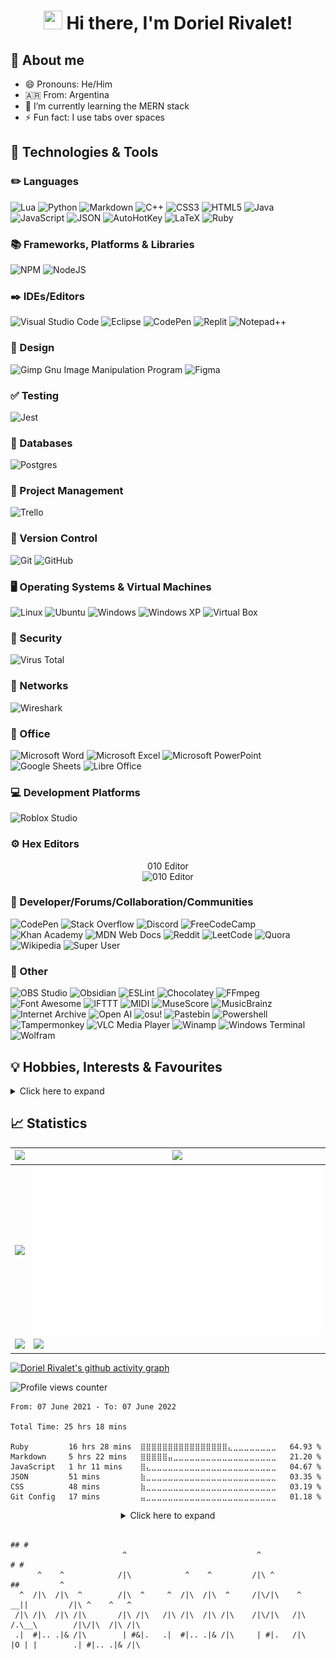 # <h1 align="center"><img src="https://raw.githubusercontent.com/MartinHeinz/MartinHeinz/master/wave.gif" width="30px" height="30px"> Hi there, I'm Doriel Rivalet!</h1>

## 📝 About me

- 😄 Pronouns: He/Him
- 🇦🇷 From: Argentina
- 🌱 I’m currently learning the MERN stack
- ⚡ Fun fact: I use tabs over spaces

## 🔧 Technologies & Tools

### ✏️ Languages

![Lua](https://img.shields.io/badge/lua-%232C2D72.svg?style=for-the-badge&logo=lua&logoColor=white)
![Python](https://img.shields.io/badge/python-3670A0?style=for-the-badge&logo=python&logoColor=ffdd54)
![Markdown](https://img.shields.io/badge/markdown-%23000000.svg?style=for-the-badge&logo=markdown&logoColor=white)
![C++](https://img.shields.io/badge/c++-%2300599C.svg?style=for-the-badge&logo=c%2B%2B&logoColor=white)
![CSS3](https://img.shields.io/badge/css3-%231572B6.svg?style=for-the-badge&logo=css3&logoColor=white)
![HTML5](https://img.shields.io/badge/html5-%23E34F26.svg?style=for-the-badge&logo=html5&logoColor=white)
![Java](https://img.shields.io/badge/java-%23ED8B00.svg?style=for-the-badge&logo=java&logoColor=white)
![JavaScript](https://img.shields.io/badge/javascript-%23323330.svg?style=for-the-badge&logo=javascript&logoColor=%23F7DF1E)
![JSON](https://img.shields.io/badge/json-000000.svg?style=for-the-badge&logo=JSON&logoColor=%23F7DF1E)
![AutoHotKey](https://img.shields.io/badge/AutoHotKey-334455?style=for-the-badge&logo=autohotkey&logoColor=white)
![LaTeX](https://img.shields.io/badge/latex-%23008080.svg?style=for-the-badge&logo=latex&logoColor=white)
![Ruby](https://img.shields.io/badge/ruby-%23CC342D.svg?style=for-the-badge&logo=ruby&logoColor=white)

### 📚 Frameworks, Platforms & Libraries

![NPM](https://img.shields.io/badge/NPM-%23000000.svg?style=for-the-badge&logo=npm&logoColor=white)
![NodeJS](https://img.shields.io/badge/node.js-6DA55F?style=for-the-badge&logo=node.js&logoColor=white)

### ✒️ IDEs/Editors

![Visual Studio Code](https://img.shields.io/badge/Visual%20Studio%20Code-0078d7.svg?style=for-the-badge&logo=visual-studio-code&logoColor=white)
![Eclipse](https://img.shields.io/badge/Eclipse-FE7A16.svg?style=for-the-badge&logo=Eclipse&logoColor=white)
![CodePen](https://img.shields.io/badge/CodePen-white?style=for-the-badge&logo=codepen&logoColor=black)
![Replit](https://img.shields.io/badge/Replit-DD1200?style=for-the-badge&logo=Replit&logoColor=white)
![Notepad++](https://img.shields.io/badge/Notepad++-90E59A?style=for-the-badge&logo=notepad%2B%2B&logoColor=white)

### 🎨 Design

![Gimp Gnu Image Manipulation Program](https://img.shields.io/badge/Gimp-657D8B?style=for-the-badge&logo=gimp&logoColor=FFFFFF)
![Figma](https://img.shields.io/badge/figma-%23F24E1E.svg?style=for-the-badge&logo=figma&logoColor=white)

### ✅ Testing

![Jest](https://img.shields.io/badge/-jest-%23C21325?style=for-the-badge&logo=jest&logoColor=white)

### 💾 Databases

![Postgres](https://img.shields.io/badge/postgres-%23316192.svg?style=for-the-badge&logo=postgresql&logoColor=white)

### 📑 Project Management

![Trello](https://img.shields.io/badge/Trello-%23026AA7.svg?style=for-the-badge&logo=Trello&logoColor=white)

### 🔢 Version Control

![Git](https://img.shields.io/badge/git-%23F05033.svg?style=for-the-badge&logo=git&logoColor=white)
![GitHub](https://img.shields.io/badge/github-%23121011.svg?style=for-the-badge&logo=github&logoColor=white)

### 🖥️ Operating Systems & Virtual Machines

![Linux](https://img.shields.io/badge/Linux-FCC624?style=for-the-badge&logo=linux&logoColor=black)
![Ubuntu](https://img.shields.io/badge/Ubuntu-E95420?style=for-the-badge&logo=ubuntu&logoColor=white)
![Windows](https://img.shields.io/badge/Windows-0078D6?style=for-the-badge&logo=windows&logoColor=white)
![Windows XP](https://img.shields.io/badge/Windows%20xp-003399?style=for-the-badge&logo=windowsxp&logoColor=white)
![Virtual Box](https://img.shields.io/badge/Virtual_Box-183A91?style=for-the-badge&logo=virtualbox&logoColor=white)

### 🔏 Security

![Virus Total](https://img.shields.io/badge/Virus_Total-394EFF?style=for-the-badge&logo=virustotal&logoColor=white)

### 🔌 Networks

![Wireshark](https://img.shields.io/badge/Wireshark-1679A7?style=for-the-badge&logo=wireshark&logoColor=white)

### 🏢 Office

![Microsoft Word](https://img.shields.io/badge/Microsoft_Word-2B579A?style=for-the-badge&logo=microsoft-word&logoColor=white)
![Microsoft Excel](https://img.shields.io/badge/Microsoft_Excel-2B579A?style=for-the-badge&logo=microsoft-excel&logoColor=white)
![Microsoft PowerPoint](https://img.shields.io/badge/Microsoft_PowerPoint-B7472A?style=for-the-badge&logo=microsoft-powerpoint&logoColor=white)
![Google Sheets](https://img.shields.io/badge/Google_Sheets-34A853?style=for-the-badge&logo=googlesheets&logoColor=white)
![Libre Office](https://img.shields.io/badge/Libre_Office-18A303?style=for-the-badge&logo=libreoffice&logoColor=white)

### 💻 Development Platforms

![Roblox Studio](https://img.shields.io/badge/Roblox_Studio-1B24BFF?style=for-the-badge&logo=roblox&logoColor=white)

### ⚙️ Hex Editors

<p style="text-align: center">010 Editor<br>
  <img alt="010 Editor" title="010 Editor" width="64" height="64" src="https://insmac.org/uploads/posts/2018-10/1539323096_010-editor.png" />
</p>

### 👥 Developer/Forums/Collaboration/Communities

![CodePen](https://img.shields.io/badge/Codepen-000000?style=for-the-badge&logo=codepen&logoColor=white)
![Stack Overflow](https://img.shields.io/badge/-Stackoverflow-FE7A16?style=for-the-badge&logo=stack-overflow&logoColor=white)
![Discord](https://img.shields.io/badge/-Discord-5865F2?style=for-the-badge&logo=discord&logoColor=white)
![FreeCodeCamp](https://img.shields.io/badge/Freecodecamp-%23123.svg?&style=for-the-badge&logo=freecodecamp&logoColor=green)
![Khan Academy](https://img.shields.io/badge/KhanAcademy-%2314BF96.svg?style=for-the-badge&logo=KhanAcademy&logoColor=white)
![MDN Web Docs](https://img.shields.io/badge/MDN_Web_Docs-black?style=for-the-badge&logo=mdnwebdocs&logoColor=white)
![Reddit](https://img.shields.io/badge/Reddit-FF4500?style=for-the-badge&logo=reddit&logoColor=white)
![LeetCode](https://img.shields.io/badge/LeetCode-000000?style=for-the-badge&logo=LeetCode&logoColor=#d16c06)
![Quora](https://img.shields.io/badge/Quora-%23B92B27.svg?style=for-the-badge&logo=Quora&logoColor=white)
![Wikipedia](https://img.shields.io/badge/Wikipedia-%23000000.svg?style=for-the-badge&logo=wikipedia&logoColor=white)
![Super User](https://img.shields.io/badge/Super_User-38A1CE.svg?style=for-the-badge&logo=superuser&logoColor=white)


### 🎲 Other

![OBS Studio](https://img.shields.io/badge/OBS_Studio-302E31.svg?style=for-the-badge&logo=obsstudio&logoColor=white)
![Obsidian](https://img.shields.io/badge/Obsidian-483699?style=for-the-badge&logo=obsidian&logoColor=white)
![ESLint](https://img.shields.io/badge/ESLint-4B3263?style=for-the-badge&logo=eslint&logoColor=white)
![Chocolatey](https://img.shields.io/badge/Chocolatey-80B5E3?style=for-the-badge&logo=chocolatey&logoColor=white)
![FFmpeg](https://img.shields.io/badge/FFmpeg-007808?style=for-the-badge&logo=ffmpeg&logoColor=white)
![Font Awesome](https://img.shields.io/badge/Font%20Awesome-528DD7?style=for-the-badge&logo=fontawesome&logoColor=white)
![IFTTT](https://img.shields.io/badge/IFTTT-000000?style=for-the-badge&logo=ifttt&logoColor=white)
![MIDI](https://img.shields.io/badge/MIDI-000000?style=for-the-badge&logo=midi&logoColor=white)
![MuseScore](https://img.shields.io/badge/MuseScore-1A70B8?style=for-the-badge&logo=musescore&logoColor=white)
![MusicBrainz](https://img.shields.io/badge/MusicBrainz-BA478F?style=for-the-badge&logo=musicbrainz&logoColor=white)
![Internet Archive](https://img.shields.io/badge/Internet_Archive-666666?style=for-the-badge&logo=internetarchive&logoColor=white)
![Open AI](https://img.shields.io/badge/Open_AI-412991?style=for-the-badge&logo=openai&logoColor=white)
![osu!](https://img.shields.io/badge/osu!-ff66aa?style=for-the-badge&logo=osu!&logoColor=white)
![Pastebin](https://img.shields.io/badge/Pastebin-02456C?style=for-the-badge&logo=pastebin&logoColor=white)
![Powershell](https://img.shields.io/badge/Powershell-5391FE?style=for-the-badge&logo=powershell&logoColor=white)
![Tampermonkey](https://img.shields.io/badge/Tampermonkey-00485B?style=for-the-badge&logo=tampermonkey&logoColor=white)
![VLC Media Player](https://img.shields.io/badge/VLC_Media_Player-FF8800?style=for-the-badge&logo=vlcmediaplayer&logoColor=white)
![Winamp](https://img.shields.io/badge/Winamp-F93821?style=for-the-badge&logo=winamp&logoColor=white)
![Windows Terminal](https://img.shields.io/badge/Windows_Terminal-4d4d4d?style=for-the-badge&logo=windowsterminal&logoColor=white)
![Wolfram](https://img.shields.io/badge/Wolfram-DD1100?style=for-the-badge&logo=wolfram&logoColor=white)

## 💡 Hobbies, Interests & Favourites

<details>
  <summary>Click here to expand</summary>
  <h3>Favourites</h3>
  Programming Language: Lua<br>
  <h3>Hobbies & Interests</h3>
  Fencing & Historical Swords, Nature, Drawing, Worldbuilding, Videogame modding, Conlangs, Chess, Manga/Anime, Sudoku, Speedrunning, Retro gaming, Lockpick puzzles, Reverse engineering, Categorization and pattern recognition, Touhou Doujin Music (Eurobeat, Rock, Folk, Trance, Bossa Nova, J-Pop, Jazz, Classical, House, Nu-Disco), Buckethead
</details>

## 📈 Statistics

| <img src="https://github-readme-stats-dorielrivalet.vercel.app/api?username=dorielrivalet&show_icons=true&custom_title=Welcome%20to%20my%20profile!&include_all_commits=true&text_color=cdcdcd&bg_color=2d2d2d00&title_color=bd1502&icon_color=bd1502&border_color=bd1502&&count_private=true"/> 	| <img src="https://github-readme-streak-stats.herokuapp.com/?user=dorielrivalet&&theme=darcula&layout=compact"/>    	|
|--------------------------------------------------------------------------------------------------------------------------------------------------------------------------------------------------------------------------------------------------------------------------------------------------	|--------------------------------------------------------------------------------------------------------------------	|
| <img width="100%" src="https://github-readme-stats-dorielrivalet.vercel.app/api/top-langs?username=dorielrivalet&layout=compact&border_color=bd1502&langs_count=10&text_color=cdcdcd&bg_color=2d2d2d00&title_color=bd1502">                                                                      	| <img src="https://raw.githubusercontent.com/DorielRivalet/github-stats-transparent/output/generated/overview.svg"> 	|
| <img src="https://github-readme-stats.vercel.app/api/wakatime?username=dorielrivalet&text_color=cdcdcd&bg_color=2d2d2d00&title_color=bd1502&icon_color=bd1502&border_color=bd1502">                                                                                                              	|  <img src="https://github-profile-summary-cards.vercel.app/api/cards/productive-time?username=dorielrivalet&theme=dracula" width="100%">                                                                                                                  	|

[![Doriel Rivalet's github activity graph](https://doriel-rivalet-activity-graph.herokuapp.com/graph?username=DorielRivalet&theme=dracula)](https://github.com/ashutosh00710/github-readme-activity-graph)

![Profile views counter](https://komarev.com/ghpvc/?username=dorielrivalet&&style=flat-square)

<!--START_SECTION:waka-->

```text
From: 07 June 2021 - To: 07 June 2022

Total Time: 25 hrs 18 mins

Ruby         16 hrs 28 mins  ⣿⣿⣿⣿⣿⣿⣿⣿⣿⣿⣿⣿⣿⣿⣿⣿⣄⣀⣀⣀⣀⣀⣀⣀⣀   64.93 %
Markdown     5 hrs 22 mins   ⣿⣿⣿⣿⣿⣤⣀⣀⣀⣀⣀⣀⣀⣀⣀⣀⣀⣀⣀⣀⣀⣀⣀⣀⣀   21.20 %
JavaScript   1 hr 11 mins    ⣿⣄⣀⣀⣀⣀⣀⣀⣀⣀⣀⣀⣀⣀⣀⣀⣀⣀⣀⣀⣀⣀⣀⣀⣀   04.67 %
JSON         51 mins         ⣷⣀⣀⣀⣀⣀⣀⣀⣀⣀⣀⣀⣀⣀⣀⣀⣀⣀⣀⣀⣀⣀⣀⣀⣀   03.35 %
CSS          48 mins         ⣷⣀⣀⣀⣀⣀⣀⣀⣀⣀⣀⣀⣀⣀⣀⣀⣀⣀⣀⣀⣀⣀⣀⣀⣀   03.19 %
Git Config   17 mins         ⣤⣀⣀⣀⣀⣀⣀⣀⣀⣀⣀⣀⣀⣀⣀⣀⣀⣀⣀⣀⣀⣀⣀⣀⣀   01.18 %
```

<!--END_SECTION:waka-->

<!--START_SECTION:activity-->
<!--END_SECTION:activity-->

<details align="center">
  <summary align="center">Click here to expand</summary>
  <img align="center" src="/github-metrics.svg" alt="Metrics" width="50%">
</details>

```text
                                                                                ## #
                         ^                             ^                       # #                      
      ^    ^            /|\            ^    ^         /|\ ^                   ##         ^              
  ^  /|\  /|\  ^        /|\  ^     ^  /|\  /|\  ^     /|\/|\    ^          __||         /|\ ^    ^   ^ 
 /|\ /|\  /|\ /|\       /|\ /|\   /|\ /|\  /|\ /|\    /|\/|\   /|\        /.\__\        /|\/|\  /|\ /|\
 .|  #|.. .|& /|\        | #&|.   .|  #|.. .|& /|\     | #|.   /|\        |O | |        .| #|.. .|& /|\
 ```
<!--
**DorielRivalet/dorielrivalet** is a ✨ _special_ ✨ repository because its `README.md` (this file) appears on your GitHub profile.

Here are some ideas to get you started:

- 🔭 I’m currently working on ...
- 🌱 I’m currently learning ...
- 👯 I’m looking to collaborate on ...
- 🤔 I’m looking for help with ...
- 💬 Ask me about ...
- 📫 How to reach me: ...
- 😄 Pronouns: ...
- ⚡ Fun fact: ...
-->
